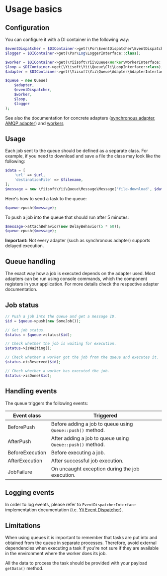 # Usage basics

## Configuration

You can configure it with a DI container in the following way:

```php
$eventDispatcher = $DIContainer->get(\Psr\EventDispatcher\EventDispatcherInterface::class);
$logger = $DIContainer->get(\Psr\Log\LoggerInterface::class);

$worker = $DIContainer->get(\Yiisoft\Yii\Queue\Worker\WorkerInterface::class);
$loop = $DIContainer->get(\Yiisoft\Yii\Queue\Cli\LoopInterface::class);
$adapter = $DIContainer->get(\Yiisoft\Yii\Queue\Adapter\AdapterInterface::class);

$queue = new Queue(
    $adapter,
    $eventDispatcher,
    $worker,
    $loop,
    $logger
);
```

See also the documentation for concrete adapters ([synchronous adapter](adapter-sync.md), 
[AMQP adapter](https://github.com/yiisoft/yii-queue-amqp)) and [workers](worker.md)


## Usage

Each job sent to the queue should be defined as a separate class.
For example, if you need to download and save a file the class may look like the following:

```php
$data = [
    'url' => $url,
    'destinationFile' => $filename,
];
$message = new \Yiisoft\Yii\Queue\Message\Message('file-download', $data);
```

Here's how to send a task to the queue:

```php
$queue->push($message);
```

To push a job into the queue that should run after 5 minutes:

```php
$message->attachBehavior(new DelayBehavior(5 * 60));
$queue->push($message);
```

**Important:** Not every adapter (such as synchronous adapter) supports delayed execution.


## Queue handling

The exact way how a job is executed depends on the adapter used. Most adapters can be run using
console commands, which the component registers in your application. For more details check the respective
adapter documentation.


## Job status

```php
// Push a job into the queue and get a message ID.
$id = $queue->push(new SomeJob());

// Get job status.
$status = $queue->status($id);

// Check whether the job is waiting for execution.
$status->isWaiting();

// Check whether a worker got the job from the queue and executes it.
$status->isReserved($id);

// Check whether a worker has executed the job.
$status->isDone($id);
```


## Handling events

The queue triggers the following events:

| Event class        | Triggered                                                 |
|--------------------|-----------------------------------------------------------|
| BeforePush         | Before adding a job to queue using `Queue::push()` method.|
| AfterPush          | After adding a job to queue using `Queue::push()` method. |
| BeforeExecution    | Before executing a job.                                   |
| AfterExecution     | After successful job execution.                           |
| JobFailure         | On uncaught exception during the job execution.           |

## Logging events

In order to log events, please refer to `EventDispatcherInterface` implementation documentation
(i.e. [Yii Event Dispatcher](https://github.com/yiisoft/event-dispatcher#events-hierarchy)).

## Limitations

When using queues it is important to remember that tasks are put into and obtained from the queue in separate
processes. Therefore, avoid external dependencies when executing a task if you're not sure if they are available in
the environment where the worker does its job.

All the data to process the task should be provided with your payload `getData()` method.
